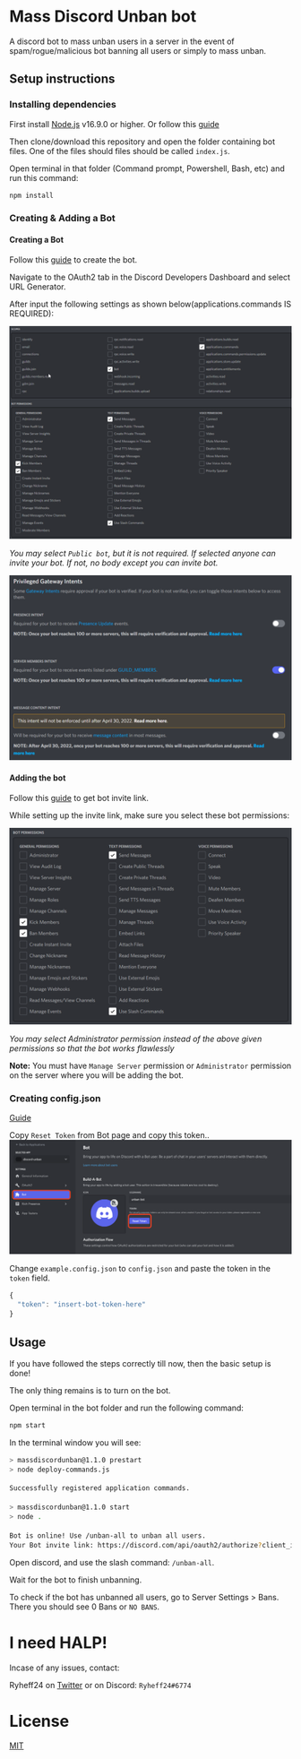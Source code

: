 # Mass Discord Unban bot

A discord bot to mass unban users in a server in the event of spam/rogue/malicious bot banning all users or simply to mass unban.


## Setup instructions

### Installing dependencies

First install [Node.js](https://nodejs.org/en/download/current/) v16.9.0 or higher. Or follow this [guide](https://discordjs.guide/preparations/)

Then clone/download this repository and open the folder containing bot files. One of the files should files should be called `index.js`.

Open terminal in that folder (Command prompt, Powershell, Bash, etc) and run this command:

```bash
npm install
```

### Creating & Adding a Bot

#### Creating a Bot

Follow this [guide](https://discordjs.guide/preparations/setting-up-a-bot-application.html) to create the bot.

Navigate to the OAuth2 tab in the Discord Developers Dashboard and select URL Generator.

After input the following settings as shown below(applications.commands IS REQUIRED):

![Authorization Flow](./images/scopes.png)

_You may select `Public bot`, but it is not required. If selected anyone can invite your bot. If not, no body except you can invite bot._

![Privileged Gateway Intents](./images/Privileged-gateway-intents.png)

#### Adding the bot

Follow this [guide](https://discordjs.guide/preparations/adding-your-bot-to-servers.html) to get bot invite link.

While setting up the invite link, make sure you select these bot permissions:

![Bot Permissions](./images/botperms.png)

_You may select Administrator permission instead of the above given permissions so that the bot works flawlessly_

**Note:** You must have `Manage Server` permission or `Administrator` permission on the server where you will be adding the bot.

### Creating config.json

[Guide](https://discordjs.guide/creating-your-bot/#using-config-json)

Copy `Reset Token` from Bot page and copy this token..
![Copying Bot Token](./images/bot.png)

Change `example.config.json` to `config.json` and paste the token in the `token` field. 

```js
{
  "token": "insert-bot-token-here"
}
```

## Usage

If you have followed the steps correctly till now, then the basic setup is done!

The only thing remains is to turn on the bot.

Open terminal in the bot folder and run the following command:

```bash
npm start
```

In the terminal window you will see:

```bash
> massdiscordunban@1.1.0 prestart
> node deploy-commands.js

Successfully registered application commands.

> massdiscordunban@1.1.0 start
> node .

Bot is online! Use /unban-all to unban all users.
Your Bot invite link: https://discord.com/api/oauth2/authorize?client_id=<youtclientid>&scope=bot+applications.commands&permissions=2054
```

Open discord, and use the slash command: `/unban-all`.

Wait for the bot to finish unbanning.

To check if the bot has unbanned all users, go to Server Settings > Bans.
There you should see 0 Bans or `NO BANS`.

# I need HALP!

Incase of any issues, contact:

Ryheff24 on [Twitter](https://twitter.com/Ryheff24) or on Discord: `Ryheff24#6774`

# License

[MIT](./LICENSE)

